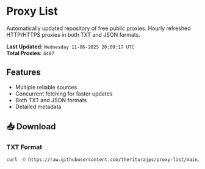 # Proxy List

Automatically updated repository of free public proxies. Hourly refreshed HTTP/HTTPS proxies in both TXT and JSON formats.

**Last Updated:** `Wednesday 11-06-2025 20:09:17 UTC`  
**Total Proxies:** `4407`

## Features
- Multiple reliable sources
- Concurrent fetching for faster updates
- Both TXT and JSON formats
- Detailed metadata

## 📥 Download

### TXT Format
```bash
curl -O https://raw.githubusercontent.com/theriturajps/proxy-list/main/proxies.txt